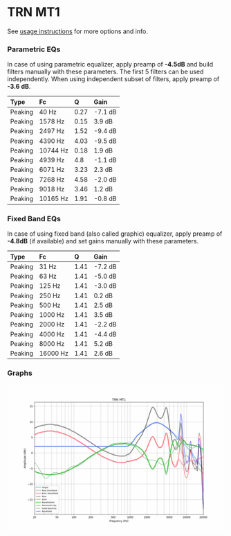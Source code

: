 # TRN MT1
See [usage instructions](https://github.com/jaakkopasanen/AutoEq#usage) for more options and info.

### Parametric EQs
In case of using parametric equalizer, apply preamp of **-4.5dB** and build filters manually
with these parameters. The first 5 filters can be used independently.
When using independent subset of filters, apply preamp of **-3.6 dB**.

| Type    | Fc       |    Q | Gain    |
|:--------|:---------|:-----|:--------|
| Peaking | 40 Hz    | 0.27 | -7.1 dB |
| Peaking | 1578 Hz  | 0.15 | 3.9 dB  |
| Peaking | 2497 Hz  | 1.52 | -9.4 dB |
| Peaking | 4390 Hz  | 4.03 | -9.5 dB |
| Peaking | 10744 Hz | 0.18 | 1.9 dB  |
| Peaking | 4939 Hz  | 4.8  | -1.1 dB |
| Peaking | 6071 Hz  | 3.23 | 2.3 dB  |
| Peaking | 7268 Hz  | 4.58 | -2.0 dB |
| Peaking | 9018 Hz  | 3.46 | 1.2 dB  |
| Peaking | 10165 Hz | 1.91 | -0.8 dB |

### Fixed Band EQs
In case of using fixed band (also called graphic) equalizer, apply preamp of **-4.8dB**
(if available) and set gains manually with these parameters.

| Type    | Fc       |    Q | Gain    |
|:--------|:---------|:-----|:--------|
| Peaking | 31 Hz    | 1.41 | -7.2 dB |
| Peaking | 63 Hz    | 1.41 | -5.0 dB |
| Peaking | 125 Hz   | 1.41 | -3.0 dB |
| Peaking | 250 Hz   | 1.41 | 0.2 dB  |
| Peaking | 500 Hz   | 1.41 | 2.5 dB  |
| Peaking | 1000 Hz  | 1.41 | 3.5 dB  |
| Peaking | 2000 Hz  | 1.41 | -2.2 dB |
| Peaking | 4000 Hz  | 1.41 | -4.4 dB |
| Peaking | 8000 Hz  | 1.41 | 5.2 dB  |
| Peaking | 16000 Hz | 1.41 | 2.6 dB  |

### Graphs
![](./TRN%20MT1.png)